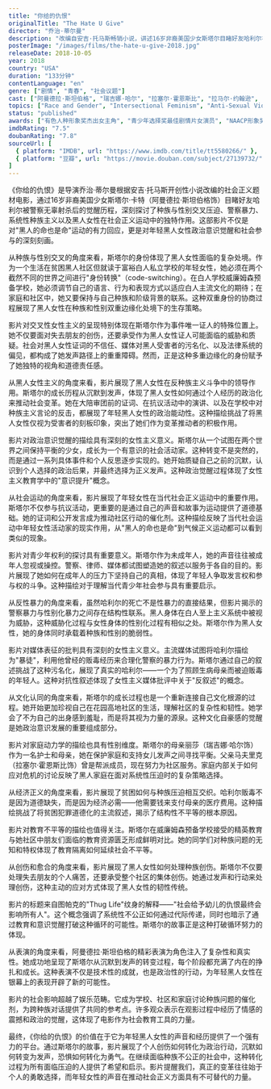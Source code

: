 ```yaml
---
title: "你给的仇恨"
originalTitle: "The Hate U Give"
director: "乔治·蒂尔曼"
description: "改编自安吉·托马斯畅销小说，讲述16岁非裔美国少女斯塔尔目睹好友哈利尔被警察射杀后，从沉默到发声的成长故事。这部青春剧情片深刻探讨警察暴力、系统性种族主义、黑人女性的声音与能动性，以及年轻女性在社会正义运动中的觉醒与成长。"
posterImage: "/images/films/the-hate-u-give-2018.jpg"
releaseDate: 2018-10-05
year: 2018
country: "USA"
duration: "133分钟"
contentLanguage: "en"
genre: ["剧情", "青春", "社会议题"]
cast: ["阿曼德拉·斯坦伯格", "瑞吉娜·哈尔", "拉塞尔·霍恩斯比", "拉马尔·约翰逊", "KJ·阿帕", "安东尼·麦凯", "伊萨·雷"]
topics: ["Race and Gender", "Intersectional Feminism", "Anti-Sexual Violence", "Political Consciousness", "Social Movements", "Youth Rights", "Black Feminism", "Gender Politics"]
status: "published"
awards: ["有色人种形象奖杰出女主角", "青少年选择奖最佳剧情片女演员", "NAACP形象奖最佳电影", "MTV电影奖最佳社会议题表现"]
imdbRating: "7.5"
doubanRating: "7.8"
sourceUrl: [
  { platform: "IMDB", url: "https://www.imdb.com/title/tt5580266/" },
  { platform: "豆瓣", url: "https://movie.douban.com/subject/27139732/" }
]
---
```


《你给的仇恨》是导演乔治·蒂尔曼根据安吉·托马斯开创性小说改编的社会正义题材电影，通过16岁非裔美国少女斯塔尔·卡特（阿曼德拉·斯坦伯格饰）目睹好友哈利尔被警察无辜射杀后的觉醒历程，深刻探讨了种族与性别交叉压迫、警察暴力、系统性种族主义以及黑人女性在社会正义运动中的独特作用。这部影片不仅是对"黑人的命也是命"运动的有力回应，更是对年轻黑人女性政治意识觉醒和社会参与的深刻刻画。

从种族与性别交叉的角度来看，斯塔尔的身份体现了黑人女性面临的复杂处境。作为一个生活在贫困黑人社区但就读于富裕白人私立学校的年轻女性，她必须在两个截然不同的世界之间进行"身份转换"（code-switching）。在白人学校威廉姆森预备学校，她必须调节自己的语言、行为和表现方式以适应白人主流文化的期待；在家庭和社区中，她又要保持与自己种族和阶级背景的联系。这种双重身份的协商过程展现了黑人女性在种族和性别双重边缘化处境下的生存策略。

影片对交叉性女性主义的呈现特别体现在斯塔尔作为事件唯一证人的特殊位置上。她不仅要面对失去朋友的创伤，还要承受作为黑人女性证人可能面临的威胁和质疑。社会对黑人女性证词的不信任、媒体对黑人受害者的污名化、以及法律系统的偏见，都构成了她发声路径上的重重障碍。然而，正是这种多重边缘化的身份赋予了她独特的视角和道德责任感。

从黑人女性主义的角度来看，影片展现了黑人女性在反种族主义斗争中的领导作用。斯塔尔的成长历程从沉默到发声，体现了黑人女性如何通过个人经历的政治化来推动社会变革。她在大陪审团前的证词、在抗议活动中的演讲、以及在学校中对种族主义言论的反击，都展现了年轻黑人女性的政治能动性。这种描绘挑战了将黑人女性仅视为受害者的刻板印象，突出了她们作为变革推动者的积极作用。

影片对政治意识觉醒的描绘具有深刻的女性主义意义。斯塔尔从一个试图在两个世界之间保持平衡的少女，成长为一个有意识的社会活动家。这种转变不是突然的，而是通过一系列具体事件和个人反思逐步实现的。她开始质疑自己之前的沉默，认识到个人选择的政治后果，并最终选择为正义发声。这种政治觉醒过程体现了女性主义教育学中的"意识提升"概念。

从社会运动的角度来看，影片展现了年轻女性在当代社会正义运动中的重要作用。斯塔尔不仅参与抗议活动，更重要的是通过自己的声音和故事为运动提供了道德基础。她的证词和公开发言成为推动社区行动的催化剂。这种描绘反映了当代社会运动中年轻女性活动家的现实作用，从"黑人的命也是命"到气候正义运动都可以看到类似的现象。

影片对青少年权利的探讨具有重要意义。斯塔尔作为未成年人，她的声音往往被成年人忽视或操控。警察、律师、媒体都试图塑造她的叙述以服务于各自的目的。影片展现了她如何在成年人的压力下坚持自己的真相，体现了年轻人争取发言权和参与权的斗争。这种描绘对于理解当代青少年社会参与具有重要启示。

从反性暴力的角度来看，虽然哈利尔的死亡不是性暴力的直接结果，但影片揭示的警察暴力与性别化暴力之间存在结构性联系。黑人身体在白人至上主义系统中被视为威胁，这种威胁化过程与女性身体的性别化过程有相似之处。斯塔尔作为黑人女性，她的身体同时承载着种族和性别的脆弱性。

影片对媒体表征的批判具有深刻的女性主义意义。主流媒体试图将哈利尔描绘为"暴徒"，利用他曾经的贩毒经历来合理化警察的暴力行为。斯塔尔通过自己的叙述挑战了这种污名化，展现了真实的哈利尔——一个为了照顾生病母亲而被迫贩毒的年轻人。这种对抗性叙述体现了女性主义媒体批评中关于"反叙述"的概念。

从文化认同的角度来看，斯塔尔的成长过程也是一个重新连接自己文化根源的过程。她开始更加珍视自己在花园高地社区的生活，理解社区的复杂性和韧性。她学会了不为自己的出身感到羞耻，而是将其视为力量的源泉。这种文化自豪感的觉醒是她政治意识发展的重要组成部分。

影片对家庭动力学的描绘也具有性别维度。斯塔尔的母亲丽莎（瑞吉娜·哈尔饰）作为一名护士和母亲，她在保护家庭和支持女儿发声之间寻找平衡。父亲马夫里克（拉塞尔·霍恩斯比饰）曾是帮派成员，现在努力为社区服务。家庭内部关于如何应对危机的讨论反映了黑人家庭在面对系统性压迫时的复杂策略选择。

从经济正义的角度来看，影片展现了贫困如何与种族压迫相互交织。哈利尔贩毒不是因为道德缺失，而是因为经济必需——他需要钱来支付母亲的医疗费用。这种描绘挑战了将贫困犯罪道德化的主流叙述，揭示了结构性不平等的根本原因。

影片对教育不平等的描绘也值得关注。斯塔尔在威廉姆森预备学校接受的精英教育与她社区中朋友们面临的教育资源匮乏形成鲜明对比。她的同学们对种族问题的无知和特权体现了教育隔离如何延续社会不平等。

从创伤和愈合的角度来看，影片展现了黑人女性如何处理种族创伤。斯塔尔不仅要处理失去朋友的个人痛苦，还要承受整个社区的集体创伤。她通过发声和行动来处理创伤，这种主动的应对方式体现了黑人女性的韧性传统。

影片的标题来自图帕克的"Thug Life"纹身的解释——"社会给予幼儿的仇恨最终会影响所有人"。这个概念强调了系统性不公正如何通过代际传递，同时也暗示了通过教育和意识觉醒打破这种循环的可能性。斯塔尔的故事正是这种打破循环努力的体现。

从表演的角度来看，阿曼德拉·斯坦伯格的精彩表演为角色注入了复杂性和真实性。她成功地呈现了斯塔尔从沉默到发声的转变过程，每个阶段都充满了内在的挣扎和成长。这种表演不仅是技术性的成就，也是政治性的行动，为年轻黑人女性在银幕上的表现开辟了新的可能性。

影片的社会影响超越了娱乐范畴。它成为学校、社区和家庭讨论种族问题的催化剂，为跨种族对话提供了共同的参考点。许多观众表示在观影过程中经历了情感的震撼和政治的觉醒，这体现了电影作为社会教育工具的力量。

最终，《你给的仇恨》的价值在于它为年轻黑人女性的声音和经历提供了一个强有力的平台。通过斯塔尔的故事，影片展现了个人创伤如何转化为政治行动，沉默如何转变为发声，恐惧如何转化为勇气。在继续面临种族不公正的社会中，这种转化过程为所有面临压迫的人提供了希望和启示。影片提醒我们，真正的变革往往始于个人的勇敢选择，而年轻女性的声音在推动社会正义方面具有不可替代的力量。